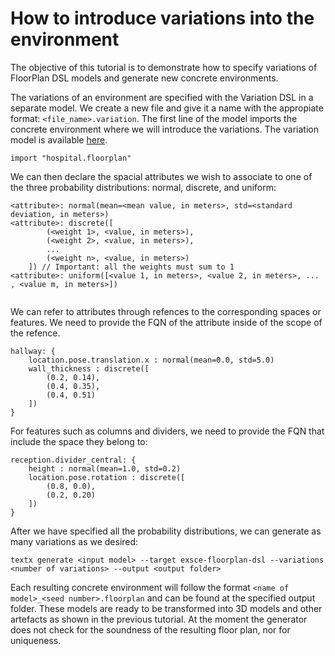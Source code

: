 # How to introduce variations into the environment

The objective of this tutorial is to demonstrate how to specify variations of FloorPlan DSL models and generate new concrete environments. 

The variations of an environment are specified with the Variation DSL in a separate model. We create a new file and give it a name with the appropiate format: `<file_name>.variation`. The first line of the model imports the concrete environment where we will introduce the variations. The variation model is available [here](../models/examples/hbrs.variation).

```
import "hospital.floorplan"
```

We can then declare the spacial attributes we wish to associate to one of the three probability distributions: normal, discrete, and uniform:

```
<attribute>: normal(mean=<mean value, in meters>, std=<standard deviation, in meters>)
<attribute>: discrete([
        (<weight 1>, <value, in meters>),
        (<weight 2>, <value, in meters>),
        ...
        (<weight n>, <value, in meters>)
    ]) // Important: all the weights must sum to 1
<attribute>: uniform([<value 1, in meters>, <value 2, in meters>, ... , <value m, in meters>])


```

We can refer to attributes through refences to the corresponding spaces or features. We need to provide the FQN of the attribute inside of the scope of the refence. 

```
hallway: {
    location.pose.translation.x : normal(mean=0.0, std=5.0)
    wall_thickness : discrete([
        (0.2, 0.14),
        (0.4, 0.35),
        (0.4, 0.51)
    ])
} 
```
For features such as columns and dividers, we need to provide the FQN that include the space they belong to:

```
reception.divider_central: {
    height : normal(mean=1.0, std=0.2)
    location.pose.rotation : discrete([
        (0.8, 0.0),
        (0.2, 0.20)
    ])
} 
```

After we have specified all the probability distributions, we can generate as many variations as we desired:

```
textx generate <input model> --target exsce-floorplan-dsl --variations <number of variations> --output <output folder>
```

Each resulting concrete environment will follow the format `<name of model>_<seed number>.floorplan` and can be found at the specified output folder. These models are ready to be transformed into 3D models and other artefacts as shown in the previous tutorial. At the moment the generator does not check for the soundness of the resulting floor plan, nor for uniqueness.